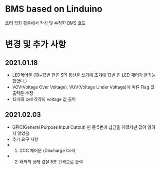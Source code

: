# BMS based on Linduino
 포터 학회 활동에서 작성 및 수정한 BMS 코드 
# 변경 및 추가 사항
## 2021.01.18
* LED제어문 (10~13번 핀은 SPI 통신을 쓰기에 초기에 13번 핀 LED 제어가 불가능 했었다.)
* VOV(Voltage Over Voltage), VUV(Voltage Under Voltage)에 따른 Flag 값 출력문 수정 
* 12개의 cell 각각의 voltage 값 출력 
## 2021.02.03
* GPIO(General Purpose Input Output) 핀 중 5번에 납땜을 하였지만 값이 읽히지 않았음
* 추가 요구 사항 
* 1. DCC 제어문 (Discharge Cell)
* 2. 배터리 상태 값을 5분 간격으로 출력 
